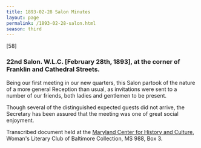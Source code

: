 ```yaml
---
title: 1893-02-28 Salon Minutes
layout: page
permalink: /1893-02-28-salon.html
season: third
---
```


<style>
    .container{
        font-size:1.4em;
    }
</style>
[58]

### 22nd Salon. W.L.C. [February 28th, 1893], at the corner of Franklin and Cathedral Streets.

Being our first meeting in our new quarters, this Salon partook of the nature of a more general Reception than usual, as invitations were sent to a number of our friends, both ladies and gentlemen to be present.

Though several of the distinguished expected guests did not arrive, the Secretary has been assured that the meeting was one of great social enjoyment.

Transcribed document held at the [Maryland Center for History and Culture](http://mdhs.org/), Woman's Literary Club of Baltimore Collection, MS 988, Box 3. 